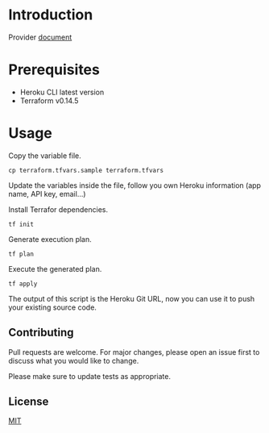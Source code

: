 # Introduction

Provider [document](https://registry.terraform.io/providers/heroku/heroku/latest/docs)

# Prerequisites
- Heroku CLI latest version
- Terraform v0.14.5 

# Usage

Copy the variable file.

```
cp terraform.tfvars.sample terraform.tfvars
```

Update the variables inside the file, follow you own Heroku information (app name, API key, email...)

Install Terrafor dependencies.

```
tf init
```

Generate execution plan.

```
tf plan
```

Execute the generated plan.

```
tf apply
```

The output of this script is the Heroku Git URL, now you can use it to push your existing source code.

## Contributing
Pull requests are welcome. For major changes, please open an issue first to discuss what you would like to change.

Please make sure to update tests as appropriate.

## License
[MIT](https://choosealicense.com/licenses/mit/)
